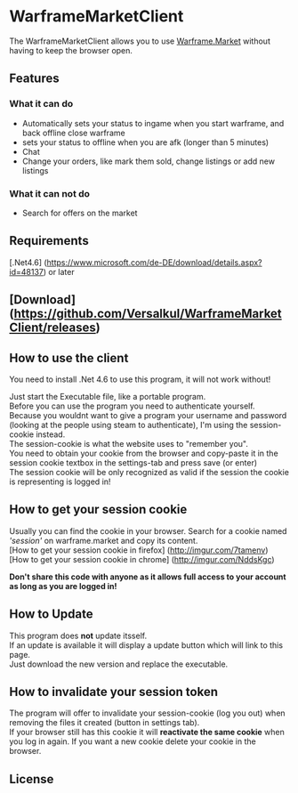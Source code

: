# WarframeMarketClient
The WarframeMarketClient allows you to use [Warframe.Market](http://warframe.market) without having to keep the browser open.

## Features
### What it can do

 - Automatically sets your status to ingame when you start warframe, and back offline close warframe 
 - sets your status to offline when you are afk (longer than 5 minutes)
 - Chat 
 - Change your orders, like mark them sold, change listings or add new listings

### What it can **not** do
 
 - Search for offers on the market

## Requirements

[.Net4.6] (https://www.microsoft.com/de-DE/download/details.aspx?id=48137) or later

## [Download] (https://github.com/Versalkul/WarframeMarketClient/releases)

## How to use the client
You need to install .Net 4.6 to use this program, it will not work without! 

Just start the Executable file, like a portable program.  
Before you can use the program you need to authenticate yourself.  
Because you wouldnt want to give a program your username and password (looking at the people using steam to authenticate), I'm using the session-cookie instead.  
The session-cookie is what the website uses to "remember you".  
You need to obtain your cookie from the browser and copy-paste it in the session cookie textbox in the settings-tab and press save (or enter)  
The session cookie will be only recognized as valid if the session the cookie is representing is logged in!    

## How to get your session cookie
Usually you can find the cookie in your browser. Search for a cookie named *'session'* on warframe.market and copy its content.  
[How to get your session cookie in firefox] (http://imgur.com/7tamenv)  
[How to get your session cookie in chrome] (http://imgur.com/NddsKgc)  

**Don't share this code with anyone as it allows full access to your account as long as you are logged in!**

## How to Update
This program does **not** update itsself.  
If an update is available it will display a update button which will link to this page.  
Just download the new version and replace the executable.

## How to invalidate your session token
The program will offer to invalidate your session-cookie (log you out) when removing the files it created (button in settings tab).  
If your browser still has this cookie it will **reactivate the same cookie** when you log in again.
If you want a new cookie delete your cookie in the browser.

## License
